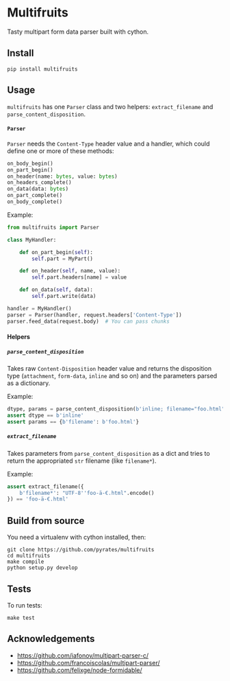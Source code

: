 # Multifruits

Tasty multipart form data parser built with cython.


## Install

    pip install multifruits


## Usage

`multifruits` has one `Parser` class and two helpers: `extract_filename` and
`parse_content_disposition`.


#### `Parser`

`Parser` needs the `Content-Type` header value and a handler, which could
define one or more of these methods:

```python
on_body_begin()
on_part_begin()
on_header(name: bytes, value: bytes)
on_headers_complete()
on_data(data: bytes)
on_part_complete()
on_body_complete()
```

Example:

```python
from multifruits import Parser

class MyHandler:

    def on_part_begin(self):
        self.part = MyPart()

    def on_header(self, name, value):
        self.part.headers[name] = value

    def on_data(self, data):
        self.part.write(data)

handler = MyHandler()
parser = Parser(handler, request.headers['Content-Type'])
parser.feed_data(request.body)  # You can pass chunks
```

#### Helpers

##### `parse_content_disposition`

Takes raw `Content-Disposition` header value and returns the disposition type
(`attachment`, `form-data`, `inline` and so on) and the parameters parsed as a
dictionary.

Example:

```python
dtype, params = parse_content_disposition(b'inline; filename="foo.html"')
assert dtype == b'inline'
assert params == {b'filename': b'foo.html'}
```


##### `extract_filename`

Takes parameters from `parse_content_disposition` as a dict and tries to
return the appropriated `str` filename (like `filename*`).

Example:

```python
assert extract_filename({
    b'filename*': "UTF-8''foo-ä-€.html".encode()
}) == 'foo-ä-€.html'
```


## Build from source

You need a virtualenv with cython installed, then:

    git clone https://github.com/pyrates/multifruits
    cd multifruits
    make compile
    python setup.py develop

## Tests

To run tests:

    make test


## Acknowledgements

- https://github.com/iafonov/multipart-parser-c/
- https://github.com/francoiscolas/multipart-parser/
- https://github.com/felixge/node-formidable/

